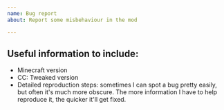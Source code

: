 ```yaml
---
name: Bug report
about: Report some misbehaviour in the mod

---
```


<!--
## Before reporting
 - Search for the bug on the issue tracker. Make sure to look at closed issues too!
-->

## Useful information to include:
 - Minecraft version
 - CC: Tweaked version
 - Detailed reproduction steps: sometimes I can spot a bug pretty easily, but often it's much more obscure. The more information I have to help reproduce it, the quicker it'll get fixed.
